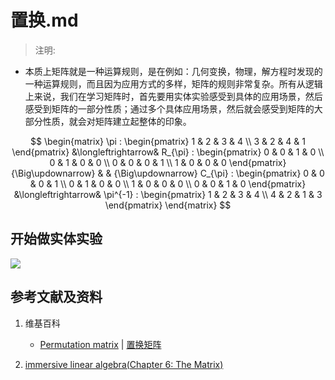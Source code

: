 # 置换.md

> 注明:
>  
- 本质上矩阵就是一种运算规则，是在例如：几何变换，物理，解方程时发现的一种运算规则，而且因为应用方式的多样，矩阵的规则非常复杂。所有从逻辑上来说，我们在学习矩阵时，首先要用实体实验感受到具体的应用场景，然后感受到矩阵的一部分性质；通过多个具体应用场景，然后就会感受到矩阵的大部分性质，就会对矩阵建立起整体的印象。

$$
\begin{matrix}
\pi :
\begin{pmatrix}
	1 & 2 & 3 & 4 \\
	3 & 2 & 4 & 1
\end{pmatrix}
&\longleftrightarrow&
R_{\pi} :
\begin{pmatrix}
	0 & 0 & 1 & 0 \\
	0 & 1 & 0 & 0 \\
	0 & 0 & 0 & 1 \\
	1 & 0 & 0 & 0
\end{pmatrix}
{\Big\updownarrow} & & {\Big\updownarrow}
C_{\pi} :
\begin{pmatrix}
	0 & 0 & 0 & 1 \\
	0 & 1 & 0 & 0 \\
	1 & 0 & 0 & 0 \\
	0 & 0 & 1 & 0
\end{pmatrix}
&\longleftrightarrow&
\pi^{-1} :
\begin{pmatrix}
	1 & 2 & 3 & 4 \\
	4 & 2 & 1 & 3
\end{pmatrix}
\end{matrix}
$$



## 开始做实体实验

![](/images/线性代数/矩阵/变换矩阵/置换/1a1.jpg)

## 参考文献及资料

1. 维基百科

	- [Permutation matrix](https://en.wikipedia.org/wiki/Permutation_matrix) | [置换矩阵](https://zh.wikipedia.org/wiki/置换矩阵) 

2. [immersive linear algebra(Chapter 6: The Matrix)](http://immersivemath.com/ila/ch06_matrices/ch06.html)